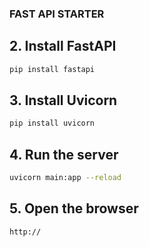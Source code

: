 ### FAST API STARTER ###


## 2. Install FastAPI
```bash
pip install fastapi
```

## 3. Install Uvicorn
```bash
pip install uvicorn
```

## 4. Run the server
```bash
uvicorn main:app --reload
```

## 5. Open the browser
```bash
http://
```

